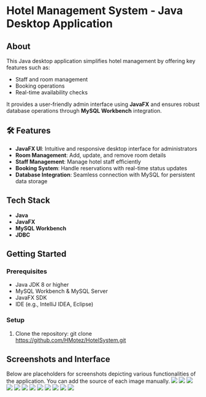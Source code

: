 # Hotel Management System - Java Desktop Application

##  About

This Java desktop application simplifies hotel management by offering key features such as:

-  Staff and room management  
-  Booking operations  
-  Real-time availability checks

It provides a user-friendly admin interface using **JavaFX** and ensures robust database operations through **MySQL Workbench** integration.

## 🛠 Features

- **JavaFX UI**: Intuitive and responsive desktop interface for administrators  
- **Room Management**: Add, update, and remove room details  
- **Staff Management**: Manage hotel staff efficiently  
- **Booking System**: Handle reservations with real-time status updates  
- **Database Integration**: Seamless connection with MySQL for persistent data storage

##  Tech Stack

- **Java**  
- **JavaFX**  
- **MySQL Workbench**  
- **JDBC**

##  Getting Started

### Prerequisites

- Java JDK 8 or higher  
- MySQL Workbench & MySQL Server  
- JavaFX SDK  
- IDE (e.g., IntelliJ IDEA, Eclipse)

### Setup

1. Clone the repository:
    git clone https://github.com/HMotez/HotelSystem.git

## Screenshots and Interface
Below are placeholders for screenshots depicting various functionalities of the application. You can add the source of each image manually.
![](./src/Resources/1.JPG)
![](./src/Resources/2.JPG)
![](./src/Resources/3.JPG)
![](./src/Resources/4.JPG)
![](./src/Resources/5.JPG)
![](./src/Resources/6.JPG)
![](./src/Resources/7.JPG)
![](./src/Resources/8.JPG)
![](./src/Resources/9.JPG)
![](./src/Resources/10.JPG)
![](./src/Resources/11.JPG)
![](./src/Resources/12.JPG)
